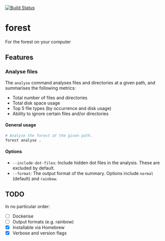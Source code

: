 [![Build Status](https://travis-ci.com/robinmitra/forest.svg?branch=master)](https://travis-ci.com/robinmitra/forest)

# forest
For the forest on your computer

## Features

### Analyse files

The `analyse` command analyses files and directories at a given path, and summarises the following
metrics:
* Total number of files and directories
* Total disk space usage
* Top 5 file types (by occurrence and disk usage)
* Ability to ignore certain files and/or directories

#### General usage

```bash
# Analyse the forest at the given path.
forest analyse .
```

#### Options

* `--include-dot-files`: Include hidden dot files in the analysis. These are excluded by default.
* `--format`: The output format of the summary. Options include `normal` (default) and `rainbow`.

## TODO

In no particular order:

- [ ] Dockerise
- [ ] Output formats (e.g. rainbow)
- [x] Installable via Homebrew
- [x] Verbose and version flags
